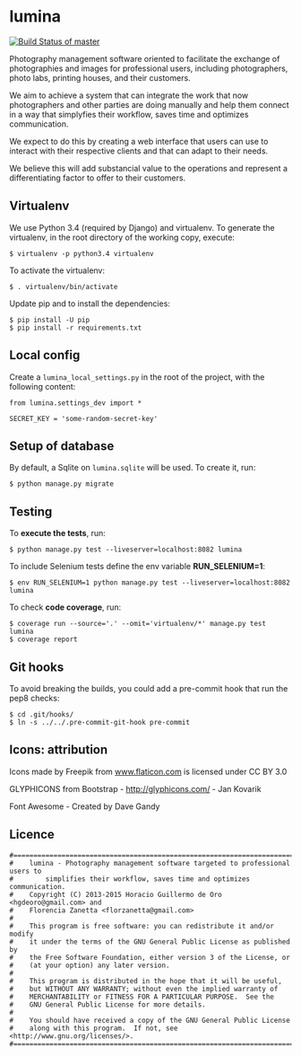 lumina
======

[![Build Status of master](https://api.travis-ci.org/florzanetta/lumina.png?branch=master)](https://travis-ci.org/florzanetta/lumina)

Photography management software oriented to facilitate the exchange of photographies and images
for professional users, including photographers, photo labs, printing houses, and their customers.

We aim to achieve a system that can integrate the work that now photographers and other parties are doing manually and
help them connect in a way that simplyfies their workflow, saves time and optimizes communication.

We expect to do this by creating a web interface that users can use to interact with
their respective clients and that can adapt to their needs.

We believe this will add substancial value to the operations and represent
a differentiating factor to offer to their customers.

Virtualenv
----------

We use Python 3.4 (required by Django) and virtualenv. To generate the virtualenv,
in the root directory of the working copy, execute:

    $ virtualenv -p python3.4 virtualenv

To activate the virtualenv:

    $ . virtualenv/bin/activate

Update pip and to install the dependencies:

    $ pip install -U pip
    $ pip install -r requirements.txt 

Local config
------------

Create a `lumina_local_settings.py` in the root of the project, with the following content:

    from lumina.settings_dev import *

    SECRET_KEY = 'some-random-secret-key'


Setup of database
-----------------

By default, a Sqlite on `lumina.sqlite` will be used. To create it, run:

    $ python manage.py migrate


Testing
-------

To **execute the tests**, run:

    $ python manage.py test --liveserver=localhost:8082 lumina

To include Selenium tests define the env variable **RUN_SELENIUM=1**:

    $ env RUN_SELENIUM=1 python manage.py test --liveserver=localhost:8082 lumina

To check **code coverage**, run:

    $ coverage run --source='.' --omit='virtualenv/*' manage.py test lumina
    $ coverage report


Git hooks
---------

To avoid breaking the builds, you could add a pre-commit hook that run the pep8 checks:

    $ cd .git/hooks/
    $ ln -s ../../.pre-commit-git-hook pre-commit


Icons: attribution
------------------

Icons made by Freepik from www.flaticon.com is licensed under CC BY 3.0

GLYPHICONS from Bootstrap - http://glyphicons.com/ - Jan Kovarik

Font Awesome - Created by Dave Gandy

Licence
-------

    #===============================================================================
    #    lumina - Photography management software targeted to professional users to
    #        simplifies their workflow, saves time and optimizes communication.
    #    Copyright (C) 2013-2015 Horacio Guillermo de Oro <hgdeoro@gmail.com> and
    #    Florencia Zanetta <florzanetta@gmail.com>
    #
    #    This program is free software: you can redistribute it and/or modify
    #    it under the terms of the GNU General Public License as published by
    #    the Free Software Foundation, either version 3 of the License, or
    #    (at your option) any later version.
    #
    #    This program is distributed in the hope that it will be useful,
    #    but WITHOUT ANY WARRANTY; without even the implied warranty of
    #    MERCHANTABILITY or FITNESS FOR A PARTICULAR PURPOSE.  See the
    #    GNU General Public License for more details.
    #
    #    You should have received a copy of the GNU General Public License
    #    along with this program.  If not, see <http://www.gnu.org/licenses/>.
    #===============================================================================
